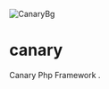 ![CanaryBg](https://github.com/user-attachments/assets/9b13ca27-a225-4ea8-9d13-855112b31b00)

# canary
Canary Php Framework .

